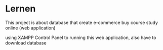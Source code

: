 # Lernen
This project is about database that create e-commerce buy course study online (web application)

using XAMPP Control Panel to running this web application, also have to download database
